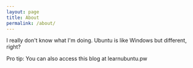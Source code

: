```yaml
---
layout: page
title: About
permalink: /about/
---
```


I really don't know what I'm doing. Ubuntu is like Windows but different, right?

Pro tip: You can also access this blog at learnubuntu.pw 
